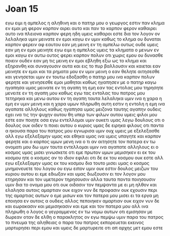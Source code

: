 # Joan 15
εγω ειμι η αμπελος η αληθινη και ο πατηρ μου ο γεωργος εστιν
παν κλημα εν εμοι μη φερον καρπον αιρει αυτο και παν το καρπον φερον καθαιρει αυτο ινα πλειονα καρπον φερη
ηδη υμεις καθαροι εστε δια τον λογον ον λελαληκα υμιν
μεινατε εν εμοι καγω εν υμιν καθως το κλημα ου δυναται καρπον φερειν αφ εαυτου εαν μη μεινη εν τη αμπελω ουτως ουδε υμεις εαν μη εν εμοι μεινητε
εγω ειμι η αμπελος υμεις τα κληματα ο μενων εν εμοι καγω εν αυτω ουτος φερει καρπον πολυν οτι χωρις εμου ου δυνασθε ποιειν ουδεν
εαν μη τις μεινη εν εμοι εβληθη εξω ως το κλημα και εξηρανθη και συναγουσιν αυτα και εις το πυρ βαλλουσιν και καιεται
εαν μεινητε εν εμοι και τα ρηματα μου εν υμιν μεινη ο εαν θελητε αιτησεσθε και γενησεται υμιν
εν τουτω εδοξασθη ο πατηρ μου ινα καρπον πολυν φερητε και γενησεσθε εμοι μαθηται
καθως ηγαπησεν με ο πατηρ καγω ηγαπησα υμας μεινατε εν τη αγαπη τη εμη
εαν τας εντολας μου τηρησητε μενειτε εν τη αγαπη μου καθως εγω τας εντολας του πατρος μου τετηρηκα και μενω αυτου εν τη αγαπη
ταυτα λελαληκα υμιν ινα η χαρα η εμη εν υμιν μεινη και η χαρα υμων πληρωθη
αυτη εστιν η εντολη η εμη ινα αγαπατε αλληλους καθως ηγαπησα υμας
μειζονα ταυτης αγαπην ουδεις εχει ινα τις την ψυχην αυτου θη υπερ των φιλων αυτου
υμεις φιλοι μου εστε εαν ποιητε οσα εγω εντελλομαι υμιν
ουκετι υμας λεγω δουλους οτι ο δουλος ουκ οιδεν τι ποιει αυτου ο κυριος υμας δε ειρηκα φιλους οτι παντα α ηκουσα παρα του πατρος μου εγνωρισα υμιν
ουχ υμεις με εξελεξασθε αλλ εγω εξελεξαμην υμας και εθηκα υμας ινα υμεις υπαγητε και καρπον φερητε και ο καρπος υμων μενη ινα ο τι αν αιτησητε τον πατερα εν τω ονοματι μου δω  υμιν
ταυτα εντελλομαι υμιν ινα αγαπατε αλληλους
ει ο κοσμος υμας μισει γινωσκετε οτι εμε πρωτον υμων μεμισηκεν
ει εκ του κοσμου ητε ο κοσμος αν το ιδιον εφιλει οτι δε εκ του κοσμου ουκ εστε αλλ εγω εξελεξαμην υμας εκ του κοσμου δια τουτο μισει υμας ο κοσμος
μνημονευετε του λογου ου εγω ειπον υμιν ουκ εστιν δουλος μειζων του κυριου αυτου ει εμε εδιωξαν και υμας διωξουσιν ει τον λογον μου ετηρησαν και τον υμετερον τηρησουσιν
αλλα ταυτα παντα ποιησουσιν υμιν δια το ονομα μου οτι ουκ οιδασιν τον πεμψαντα με
ει μη ηλθον και ελαλησα αυτοις αμαρτιαν ουκ ειχον νυν δε προφασιν ουκ εχουσιν περι της αμαρτιας αυτων
ο εμε μισων και τον πατερα μου μισει
ει τα εργα μη εποιησα εν αυτοις α ουδεις αλλος πεποιηκεν αμαρτιαν ουκ ειχον νυν δε και εωρακασιν και μεμισηκασιν και εμε και τον πατερα μου
αλλ ινα πληρωθη ο λογος ο γεγραμμενος εν τω νομω αυτων οτι εμισησαν με δωρεαν
οταν δε ελθη ο παρακλητος ον εγω πεμψω υμιν παρα του πατρος το πνευμα της αληθειας ο παρα του πατρος εκπορευεται εκεινος μαρτυρησει περι εμου
και υμεις δε μαρτυρειτε οτι απ αρχης μετ εμου εστε
